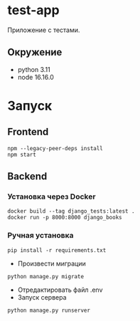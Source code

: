 # test-app
Приложение с тестами.

## Окружение
- python 3.11
- node 16.16.0

# Запуск
## Frontend
```
npm --legacy-peer-deps install
npm start
```
## Backend
### Установка через Docker
```
docker build --tag django_tests:latest .
docker run -p 8000:8000 django_books
```

### Ручная установка
```
pip install -r requirements.txt
```
- Произвести миграции
```
python manage.py migrate
```
- Отредактировать файл .env
- Запуск сервера
```
python manage.py runserver
```